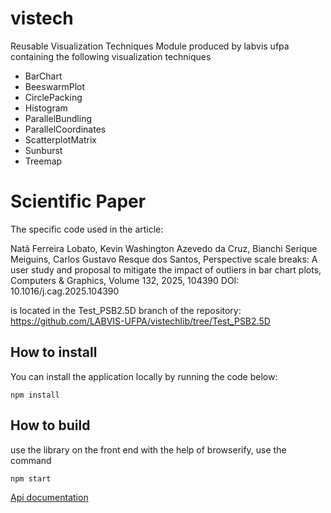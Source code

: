 # vistech
Reusable Visualization Techniques Module produced by labvis ufpa containing the following visualization techniques

* BarChart
* BeeswarmPlot
* CirclePacking
* Histogram
* ParallelBundling
* ParallelCoordinates
* ScatterplotMatrix
* Sunburst
* Treemap


# Scientific Paper
The specific code used in the article:

Natã Ferreira Lobato, Kevin Washington Azevedo da Cruz, Bianchi Serique Meiguins, Carlos Gustavo Resque dos Santos, Perspective scale breaks: A user study and proposal to mitigate the impact of outliers in bar chart plots, Computers & Graphics, Volume 132, 2025, 104390
DOI: 10.1016/j.cag.2025.104390

is located in the Test_PSB2.5D branch of the repository: https://github.com/LABVIS-UFPA/vistechlib/tree/Test_PSB2.5D


## How to install

You can install the application locally by running the code below:
```
npm install
```
## How to build
use the library on the front end with the help of browserify, use the command
```
npm start
```

[Api documentation](https://doxdox.org/LABVIS-UFPA/vistechlib "documentation")
